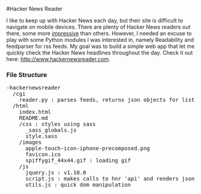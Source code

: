 #Hacker News Reader

I like to keep up with Hacker News each day, but their site is difficult to navigate on mobile devices.  There are plenty of Hacker News readers out there, some more <a href="http://hn.premii.com/" target="new">impressive</a> than others.  However, I needed an excuse to play with some Python modules I was interested in, namely Readability and feedparser for rss feeds.  My goal was to build a simple web app that let me quickly check the Hacker News headlines throughout the day.  Check it out here: http://www.hackernewsreader.com.

### File Structure

<pre>
-hackernewsreader
  /cgi
    reader.py : parses feeds, returns json objects for list of stories and individual stories.
  /html
    index.html
    README.md
    /css : styles using sass
      _sass_globals.js
      style.sass
    /images
      apple-touch-icon-iphone-precomposed.png
      favicon.ico
      spiffygif_44x44.gif : loading gif
    /js
      jquery.js : v1.10.0
      script.js : makes calls to hnr 'api' and renders json data in the browser
      utils.js : quick dom manipulation
</pre>
